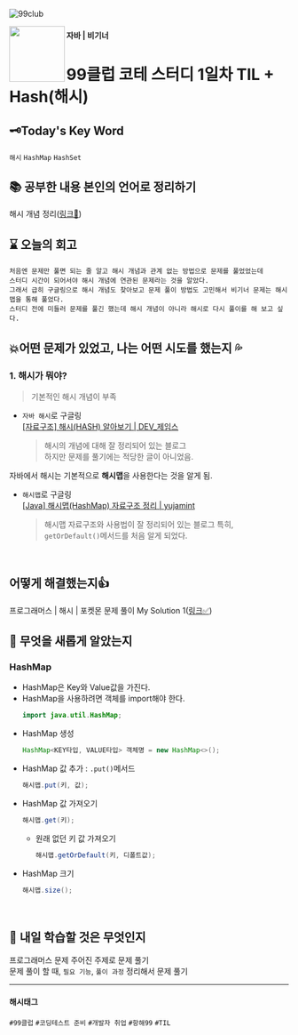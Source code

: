 ![99club](https://github.com/MinjuKang727/I_am_Super_Junior/assets/108849480/2f73af27-fb5e-41e0-8654-8e2fc0153aec)

<img src="https://github.com/MinjuKang727/I_am_Super_Junior/assets/108849480/3f949f2e-c1b8-4b84-ac0d-1056e73c79b2" width="100px" align="left">   

#### 자바 | 비기너
# 99클럽 코테 스터디 1일차 TIL + Hash(해시) 

## 🗝Today's Key Word
`해시` `HashMap` `HashSet`
<Br>

## 📚 공부한 내용 본인의 언어로 정리하기  
해시 개념 정리([링크🔗](https://github.com/MinjuKang727/Java/blob/e7f049d229489de963c6681b8f44b36dc55eebd8/markdown/Hash.md))
<br>

## ⌛ 오늘의 회고 
```
처음엔 문제만 풀면 되는 줄 알고 해시 개념과 관계 없는 방법으로 문제를 풀었었는데  
스터디 시간이 되어서야 해시 개념에 연관된 문제라는 것을 알았다.  
그래서 급히 구글링으로 해시 개념도 찾아보고 문제 풀이 방법도 고민해서 비기너 문제는 해시맵을 통해 풀었다.  
스터디 전에 미들러 문제를 풀긴 했는데 해시 개념이 아니라 해시로 다시 풀이를 해 보고 싶다.
```

## 💥어떤 문제가 있었고, 나는 어떤 시도를 했는지 💦 
### 1. 해시가 뭐야?
  > 기본적인 해시 개념이 부족
- `자바 해시`로 구글링  
  [[자료구조] 해시(HASH) 알아보기 | DEV_제임스](https://kang-james.tistory.com/entry/%EC%9E%90%EB%A3%8C%EA%B5%AC%EC%A1%B0-%ED%95%B4%EC%8B%9CHASH-%EC%95%8C%EC%95%84%EB%B3%B4%EA%B8%B0)  
  > 해시의 개념에 대해 잘 정리되어 있는 블로그  
  > 하지만 문제를 풀기에는 적당한 글이 아니었음.  

자바에서 해시는 기본적으로 **해시맵**을 사용한다는 것을 알게 됨.  

- `해시맵`로 구글링  
  [[Java] 해시맵(HashMap) 자료구조 정리 | yujamint](https://velog.io/@db_jam/Java-%ED%95%B4%EC%8B%9C%EB%A7%B5HashMap-%EC%9E%90%EB%A3%8C%EA%B5%AC%EC%A1%B0-%EC%A0%95%EB%A6%AC)  
  > 해시맵 자료구조와 사용법이 잘 정리되어 있는 블로그
  > 특히, `getOrDefault()`메서드를 처음 알게 되었다.
<br>

## 어떻게 해결했는지👍 
프로그래머스 | 해시 | 포켓몬 문제 풀이 My Solution 1([링크✅](https://github.com/MinjuKang727/I_am_Super_Junior/blob/8313473493c6aa41fa3dd5c3669225f4ee2da53a/99%20Club/Problem_Solving/%5BBegginer%5DPokemon.md))
<br>

## 💬 무엇을 새롭게 알았는지 
### HashMap
- HashMap은 Key와 Value값을 가진다.
- HashMap을 사용하려면 객체를 import해야 한다.
  ```java
  import java.util.HashMap;
  ```
- HashMap 생성
  ```java
  HashMap<KEY타입, VALUE타입> 객체명 = new HashMap<>();
  ```
- HashMap 값 추가 : `.put()`메서드
  ```java
  해시맵.put(키, 값);
  ```
- HashMap 값 가져오기
  ```java
  해시맵.get(키);
  ```
  - 원래 없던 키 값 가져오기
    ```java
    해시맵.getOrDefault(키, 디폴트값);
    ```
- HashMap 크기
  ```java
  해시맵.size();
  ```
<Br>

## 💭 내일 학습할 것은 무엇인지
프로그래머스 문제 주어진 주제로 문제 풀기  
문제 풀이 할 때, `필요 기능`, `풀이 과정` 정리해서 문제 풀기  

---
#### 해시태그
`#99클럽` `#코딩테스트 준비` `#개발자 취업` `#항해99` `#TIL`
